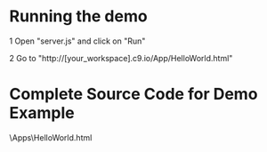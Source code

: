 # Running the demo

1 Open "server.js" and click on "Run"

2 Go to "http://[your_workspace].c9.io/App/HelloWorld.html"

# Complete Source Code for Demo Example

\Apps\HelloWorld.html
